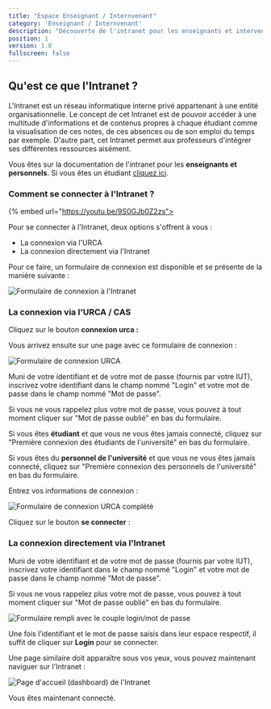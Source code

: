 ```yaml
---
title: "Espace Enseignant / Internvenant"
category: 'Enseignant / Internvenant'
description: "Découverte de l'intranet pour les enseignants et intervenants professionnels"
position: 1
version: 1.0
fullscreen: false
---
```


## Qu'est ce que l'Intranet ?

L'Intranet est un réseau informatique interne privé appartenant à une entité organisationnelle. Le concept de cet Intranet est de pouvoir accéder à une multitude d'informations et de contenus propres à chaque étudiant comme la visualisation de ces notes, de ces absences ou de son emploi du temps par exemple. D'autre part, cet Intranet permet aux professeurs d'intégrer ses différentes ressources aisément.

<alert type="info">

Vous êtes sur la documentation de l'intranet pour les **enseignants et personnels**. Si vous êtes un étudiant [cliquez ici](/01-etudiant/01-etudiant.md).

</alert>

### Comment se connecter à l'Intranet ?

{% embed url="https://youtu.be/9S0GJb0Z2zs">

Pour se connecter à l'Intranet, deux options s'offrent à vous :

* La connexion via l'URCA
* La connexion directement via l'Intranet

Pour ce faire, un formulaire de connexion est disponible et se présente de la manière suivante :

![Formulaire de connexion &#xE0; l&apos;Intranet](/images/permanent/enseignant1.png)

### La connexion via l'URCA / CAS
Cliquez sur le bouton **connexion urca :**

Vous arrivez ensuite sur une page avec ce formulaire de connexion :

![Formulaire de connexion URCA](/images/permanent/enseignant2.png)

Muni de votre identifiant et de votre mot de passe \(fournis par votre IUT\), inscrivez votre identifiant dans le champ nommé "Login" et votre mot de passe dans le champ nommé "Mot de passe".

<alert type="info">
Si vous ne vous rappelez plus votre mot de passe, vous pouvez à tout moment cliquer sur "Mot de passe oublié" en bas du formulaire.
</alert>

<alert type="info">

Si vous êtes **étudiant** et que vous ne vous êtes jamais connecté, cliquez sur "Première connexion des étudiants de l'université" en bas du formulaire.

</alert>

<alert type="info">

Si vous êtes du **personnel de l'université** et que vous ne vous êtes jamais connecté, cliquez sur "Première connexion des personnels de l'université" en bas du formulaire.

</alert>

Entrez vos informations de connexion :

![Formulaire de connexion URCA compl&#xE9;t&#xE9;](/images/permanent/enseignant3.png)

Cliquez sur le bouton **se connecter** :

###  La connexion directement via l'Intranet

Muni de votre identifiant et de votre mot de passe \(fournis par votre IUT\), inscrivez votre identifiant dans le champ nommé "Login" et votre mot de passe dans le champ nommé "Mot de passe".

<alert type="info">

Si vous ne vous rappelez plus votre mot de passe, vous pouvez à tout moment cliquer sur "Mot de passe oublié" en bas du formulaire.

</alert>

![Formulaire rempli avec le couple login/mot de passe](/images/permanent/enseignant1.png)

Une fois l’identifiant et le mot de passe saisis dans leur espace respectif, il suffit de cliquer sur **Login** pour se connecter.

Une page similaire doit apparaître sous vos yeux, vous pouvez maintenant naviguer sur l'Intranet :

![Page d&apos;accueil \(dashboard\) de l&apos;Intranet](/images/permanent/enseignant4.png)

<alert type="success">

Vous êtes maintenant connecté.

</alert>
